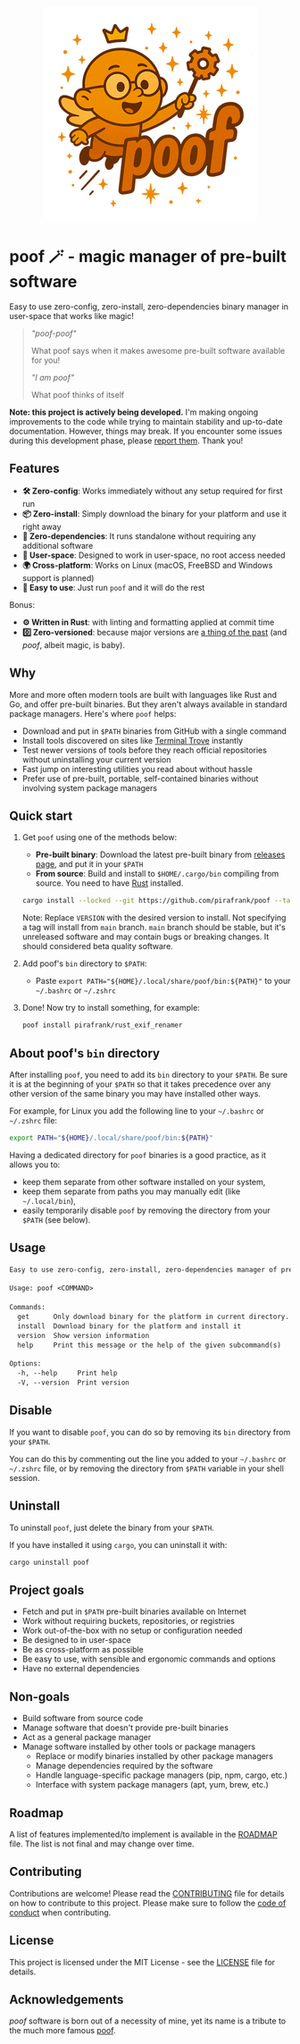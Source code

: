 <div align="center">
  <img src="./.assets/poof_logo_bg_tx_384.png" alt="poof logo" width="384"/>
</div>

# poof 🪄 - magic manager of pre-built software

Easy to use zero-config, zero-install, zero-dependencies binary manager in user-space that works like magic!

> *"poof-poof"*
>
> What poof says when it makes awesome pre-built software available for you!
>
> *"I am poof"*
>
> What poof thinks of itself

**Note: this project is actively being developed.** I'm making ongoing improvements to the code while trying to maintain stability and up-to-date documentation. However, things may break. If you encounter some issues during this development phase, please [report them](https://github.com/pirafrank/poof/issues). Thank you!

## Features

- **🛠️ Zero-config**: Works immediately without any setup required for first run
- **📦 Zero-install**: Simply download the binary for your platform and use it right away
- **🔗 Zero-dependencies**: It runs standalone without requiring any additional software
- **👤 User-space**: Designed to work in user-space, no root access needed
- **🌍 Cross-platform**: Works on Linux (macOS, FreeBSD and Windows support is planned)
- **🚀 Easy to use**: Just run `poof` and it will do the rest

Bonus:

- **⚙️ Written in Rust**: with linting and formatting applied at commit time
- **0️⃣ Zero-versioned**: because major versions are [a thing of the past](https://0ver.org/) (and *poof*, albeit magic, is baby).

## Why

More and more often modern tools are built with languages like Rust and Go, and offer pre-built binaries. But they aren't always available in standard package managers. Here's where `poof` helps:

- Download and put in `$PATH` binaries from GitHub with a single command
- Install tools discovered on sites like [Terminal Trove](http://terminaltrove.com) instantly
- Test newer versions of tools before they reach official repositories without uninstalling your current version
- Fast jump on interesting utilities you read about without hassle
- Prefer use of pre-built, portable, self-contained binaries without involving system package managers

## Quick start

1. Get `poof` using one of the methods below:
    - **Pre-built binary**: Download the latest pre-built binary from [releases page](https://github.com/pirafrank/poof/releases), and put it in your `$PATH`
    - **From source**: Build and install to `$HOME/.cargo/bin` compiling from source. You need to have [Rust](https://www.rust-lang.org/) installed.

    ```sh
    cargo install --locked --git https://github.com/pirafrank/poof --tag VERSION
    ```

    Note: Replace `VERSION` with the desired version to install. Not specifying a tag will install from `main` branch. `main` branch should be stable, but it's unreleased software and may contain bugs or breaking changes. It should considered beta quality software.

2. Add poof's `bin` directory to `$PATH`:
    - Paste `export PATH="${HOME}/.local/share/poof/bin:${PATH}"` to your `~/.bashrc` or `~/.zshrc`
3. Done! Now try to install something, for example:

    ```txt
    poof install pirafrank/rust_exif_renamer
    ```

## About poof's `bin` directory

After installing `poof`, you need to add its `bin` directory to your `$PATH`. Be sure it is at the beginning of your `$PATH` so that it takes precedence over any other version of the same binary you may have installed other ways.

For example, for Linux you add the following line to your `~/.bashrc` or `~/.zshrc` file:

```sh
export PATH="${HOME}/.local/share/poof/bin:${PATH}"
```

Having a dedicated directory for `poof` binaries is a good practice, as it allows you to:

- keep them separate from other software installed on your system,
- keep them separate from paths you may manually edit (like `~/.local/bin`),
- easily temporarily disable `poof` by removing the directory from your `$PATH` (see below).

## Usage

```txt
Easy to use zero-config, zero-install, zero-dependencies manager of pre-built software that works like magic

Usage: poof <COMMAND>

Commands:
  get      Only download binary for the platform in current directory. No install
  install  Download binary for the platform and install it
  version  Show version information
  help     Print this message or the help of the given subcommand(s)

Options:
  -h, --help     Print help
  -V, --version  Print version
```

## Disable

If you want to disable `poof`, you can do so by removing its `bin` directory from your `$PATH`.

You can do this by commenting out the line you added to your `~/.bashrc` or `~/.zshrc` file, or by removing the directory from `$PATH` variable in your shell session.

## Uninstall

To uninstall `poof`, just delete the binary from your `$PATH`.

If you have installed it using `cargo`, you can uninstall it with:

```sh
cargo uninstall poof
```

## Project goals

- Fetch and put in `$PATH` pre-built binaries available on Internet
- Work without requiring buckets, repositories, or registries
- Work out-of-the-box with no setup or configuration needed
- Be designed to in user-space
- Be as cross-platform as possible
- Be easy to use, with sensible and ergonomic commands and options
- Have no external dependencies

## Non-goals

- Build software from source code
- Manage software that doesn't provide pre-built binaries
- Act as a general package manager
- Manage software installed by other tools or package managers
  - Replace or modify binaries installed by other package managers
  - Manage dependencies required by the software
  - Handle language-specific package managers (pip, npm, cargo, etc.)
  - Interface with system package managers (apt, yum, brew, etc.)

## Roadmap

A list of features implemented/to implement is available in the [ROADMAP](ROADMAP.md) file. The list is not final and may change over time.

## Contributing

Contributions are welcome! Please read the [CONTRIBUTING](CONTRIBUTING.md) file for details on how to contribute to this project.
Please make sure to follow the [code of conduct](CODE_OF_CONDUCT.md) when contributing.

## License

This project is licensed under the MIT License - see the [LICENSE](LICENSE.md) file for details.

## Acknowledgements

*poof* software is born out of a necessity of mine, yet its name is a tribute to the much more famous [poof](https://fairlyoddparents.fandom.com/wiki/Poof).
